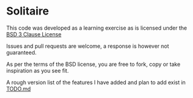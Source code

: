 # Solitaire

This code was developed as a learning exercise as is licensed under the [BSD 3 Clause License](License.md)

Issues and pull requests are welcome, a response is however not guaranteed.

As per the terms of the BSD license, you are free to fork, copy or take inspiration as you see fit.

A rough version list of the features I have added and plan to add exist in [TODO.md](TODO.md)
